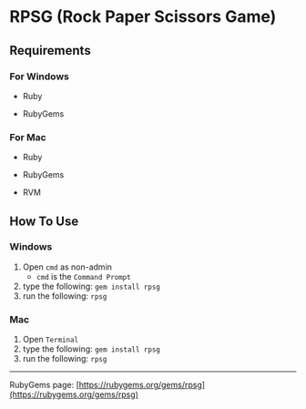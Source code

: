 RPSG (Rock Paper Scissors Game)
===============================

Requirements
------------

### For Windows

+ Ruby 
- RubyGems 

### For Mac

+ Ruby
- RubyGems
* RVM

How To Use
----------

### Windows

1. Open `cmd` as non-admin
	* `cmd` is the `Command Prompt`
2. type the following: `gem install rpsg`
3. run the following: `rpsg`

### Mac

1. Open `Terminal`
2. type the following: `gem install rpsg`
3. run the following: `rpsg`

________

RubyGems page: [https://rubygems.org/gems/rpsg](https://rubygems.org/gems/rpsg)
